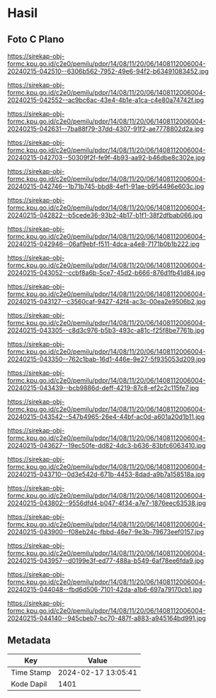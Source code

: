 # Hasil

## Foto C Plano

https://sirekap-obj-formc.kpu.go.id/c2e0/pemilu/pdpr/14/08/11/20/06/1408112006004-20240215-042510--6306b562-7952-49e6-94f2-b63491083452.jpg

https://sirekap-obj-formc.kpu.go.id/c2e0/pemilu/pdpr/14/08/11/20/06/1408112006004-20240215-042552--ac9bc6ac-43e4-4b1e-a1ca-c4e80a74742f.jpg

https://sirekap-obj-formc.kpu.go.id/c2e0/pemilu/pdpr/14/08/11/20/06/1408112006004-20240215-042631--7ba88f79-37dd-4307-91f2-ae7778802d2a.jpg

https://sirekap-obj-formc.kpu.go.id/c2e0/pemilu/pdpr/14/08/11/20/06/1408112006004-20240215-042703--50309f2f-fe9f-4b93-aa92-b46dbe8c302e.jpg

https://sirekap-obj-formc.kpu.go.id/c2e0/pemilu/pdpr/14/08/11/20/06/1408112006004-20240215-042746--1b71b745-bbd8-4ef1-91ae-b954496e603c.jpg

https://sirekap-obj-formc.kpu.go.id/c2e0/pemilu/pdpr/14/08/11/20/06/1408112006004-20240215-042822--b5cede36-93b2-4b17-b1f1-38f2dfbab066.jpg

https://sirekap-obj-formc.kpu.go.id/c2e0/pemilu/pdpr/14/08/11/20/06/1408112006004-20240215-042946--06af9ebf-f511-4dca-a4e8-7171b0b1b222.jpg

https://sirekap-obj-formc.kpu.go.id/c2e0/pemilu/pdpr/14/08/11/20/06/1408112006004-20240215-043052--ccbf8a6b-5ce7-45d2-b666-876d1fb41d84.jpg

https://sirekap-obj-formc.kpu.go.id/c2e0/pemilu/pdpr/14/08/11/20/06/1408112006004-20240215-043127--c3560caf-9427-42f4-ac3c-00ea2e9506b2.jpg

https://sirekap-obj-formc.kpu.go.id/c2e0/pemilu/pdpr/14/08/11/20/06/1408112006004-20240215-043305--c8d3c976-b5b3-493c-a81c-f25f8be7761b.jpg

https://sirekap-obj-formc.kpu.go.id/c2e0/pemilu/pdpr/14/08/11/20/06/1408112006004-20240215-043350--762c1bab-16d1-446e-9e27-5f935053d209.jpg

https://sirekap-obj-formc.kpu.go.id/c2e0/pemilu/pdpr/14/08/11/20/06/1408112006004-20240215-043439--bcb9886d-deff-4219-87c8-ef2c2c115fe7.jpg

https://sirekap-obj-formc.kpu.go.id/c2e0/pemilu/pdpr/14/08/11/20/06/1408112006004-20240215-043542--547b4965-26e4-44bf-ac0d-a601a20d1b11.jpg

https://sirekap-obj-formc.kpu.go.id/c2e0/pemilu/pdpr/14/08/11/20/06/1408112006004-20240215-043627--19ec50fe-dd82-4dc3-b636-83bfc6063410.jpg

https://sirekap-obj-formc.kpu.go.id/c2e0/pemilu/pdpr/14/08/11/20/06/1408112006004-20240215-043710--0d3e542d-671b-4453-8dad-a9b7a158518a.jpg

https://sirekap-obj-formc.kpu.go.id/c2e0/pemilu/pdpr/14/08/11/20/06/1408112006004-20240215-043802--9556dfd4-b047-4f34-a7e7-1876eec63538.jpg

https://sirekap-obj-formc.kpu.go.id/c2e0/pemilu/pdpr/14/08/11/20/06/1408112006004-20240215-043900--f08eb24c-fbbd-46e7-9e3b-79673eef0157.jpg

https://sirekap-obj-formc.kpu.go.id/c2e0/pemilu/pdpr/14/08/11/20/06/1408112006004-20240215-043957--d0199e3f-ed77-488a-b549-6af78ee6fda9.jpg

https://sirekap-obj-formc.kpu.go.id/c2e0/pemilu/pdpr/14/08/11/20/06/1408112006004-20240215-044048--fbd6d506-7101-42da-a1b6-697a79170cb1.jpg

https://sirekap-obj-formc.kpu.go.id/c2e0/pemilu/pdpr/14/08/11/20/06/1408112006004-20240215-044140--945cbeb7-bc70-487f-a883-a945164bd991.jpg


## Metadata

| Key        | Value               |
| ---------- | ------------------- |
| Time Stamp | 2024-02-17 13:05:41 |
| Kode Dapil | 1401                |



